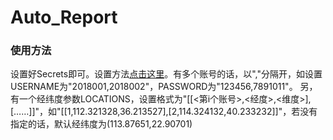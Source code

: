 # Auto_Report

### 使用方法
设置好Secrets即可。设置方法[点击这里](https://github.com/Bertramoon/Auto_Attendance/blob/main/README.md#22-%E8%AE%BE%E7%BD%AEsecrets)。有多个账号的话，以","分隔开，如设置USERNAME为"2018001,2018002"，PASSWORD为"123456,7891011"。
另，有一个经纬度参数LOCATIONS，设置格式为"[[<第i个账号>,<经度>,<维度>],[……]]"，如"[[1,112.321328,36.213527],[2,114.324132,40.233232]]"，若没有指定的话，默认经纬度为(113.87651,22.90701)
